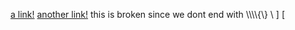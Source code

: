 [a link!](https://something.com)
[another link!]()
this is broken since we dont end with
\\\\\\\\{\\\} \\ ] [
